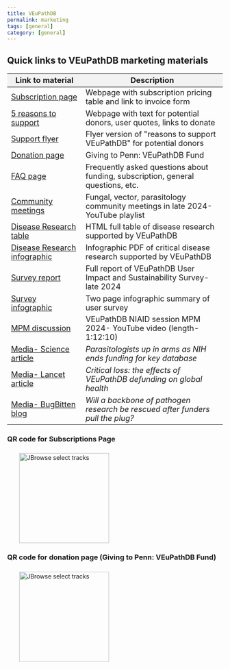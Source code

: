 ```yaml
---
title: VEuPathDB 
permalink: marketing
tags: [general]
category: [general]
---
```



<html lang="en">
<head>
  <meta charset="UTF-8">
  <title>Quick links to VEuPathDB promotional/marketing materials</title>
  <style>
    table {
      width: 100%;
      border-collapse: collapse;
      font-size: 18px;
    }

    th, td {
      border: 1px solid #000;
      padding: 8px;
      text-align: left;
    }

    th {
      background-color: #f2f2f2;
    }
  </style>
</head>
<body>

<h2>Quick links to VEuPathDB marketing materials</h2>

  <table>
    <thead>
      <tr>
        <th>Link to material</th>
        <th>Description</th>
      </tr>
    </thead>
    <tbody>
      <tr>
        <td><a target="_blank" href="https://veupathdb.org/veupathdb/app/static-content/subscriptions.html">Subscription page</a></td>
        <td>Webpage with subscription pricing table and link to invoice form</td>
      </tr>
      <tr>
        <td><a target="_blank" href="https://veupathdb.org/veupathdb/app/static-content/why-support.html">5 reasons to support</a></td>
        <td>Webpage with text for potential donors, user quotes, links to donate</td>
      </tr>
      <tr>
        <td><a target="_blank" href="https://static-content.veupathdb.org/documents/VEuPathDB_Support_Flyer.pdf">Support flyer</a></td>
        <td>Flyer version of "reasons to support VEuPathDB" for potential donors</td>
      </tr>
      <tr>
        <td><a target="_blank" href="https://giving.apps.upenn.edu/fund?program=SAS&fund=605878">Donation page</a></td>
        <td>Giving to Penn: VEuPathDB Fund</td>
      </tr>
      <tr>
        <td><a target="_blank" href="https://veupathdb.org/veupathdb/app/static-content/faq.html">FAQ page</a></td>
        <td>Frequently asked questions about funding, subscription, general questions, etc.</td>
      </tr>
      <tr>
        <td><a target="_blank" href="https://www.youtube.com/playlist?list=PLWzQB3i5sYAJPNE0fhag6Dm0TKwwMsQjE">Community meetings</a></td>
        <td>Fungal, vector, parasitology community meetings in late 2024- YouTube playlist</td>
      </tr>
      <tr>
        <td><a target="_blank" href="https://veupathdb.org/veupathdb/app/static-content/disease-research.html">Disease Research table</a></td>
        <td>HTML full table of disease research supported by VEuPathDB</td>
      </tr>
      <tr>
        <td><a target="_blank" href="https://static-content.veupathdb.org/documents/Disease_Research_Supported.pdf">Disease Research infographic</a></td>
        <td>Infographic PDF of critical disease research supported by VEuPathDB</td>
      </tr>
      <tr>
        <td><a target="_blank" href="https://static-content.veupathdb.org/documents/PUBLIC_REPORT_VEuPathDB_User_Impact_Sustainability_Survey.pdf">Survey report</a></td>
        <td>Full report of VEuPathDB User Impact and Sustainability Survey- late 2024</td>
      </tr>
      <tr>
        <td><a target="_blank" href="https://static-content.veupathdb.org/documents/Survey_Summary.pdf">Survey infographic</a></td>
        <td>Two page infographic summary of user survey</td>
      </tr>
      <tr>
        <td><a target="_blank" href="https://www.youtube.com/watch?v=zyF4dUnSG5Q">MPM discussion</a></td>
        <td>VEuPathDB NIAID session MPM 2024- YouTube video (length- 1:12:10)</td>
      </tr>
      <tr>
        <td><a target="_blank" href="https://www.science.org/content/article/parasitologists-arms-nih-ends-funding-key-database">Media- Science article</a></td>
        <td><i>Parasitologists up in arms as NIH ends funding for key database</i></td>
      </tr>
      <tr>
        <td><a target="_blank" href="https://www.thelancet.com/journals/lanmic/article/PIIS2666-5247(24)00241-6/fulltext">Media- Lancet article</a></td>
        <td><i>Critical loss: the effects of VEuPathDB defunding on global health</i></td>
      </tr>
      <tr>
        <td><a target="_blank" href="https://blogs.biomedcentral.com/bugbitten/2024/09/20/will-a-backbone-of-pathogen-research-be-rescued-after-funders-pull-the-plug/">Media- BugBitten blog</a></td>
        <td><i>Will a backbone of pathogen research be rescued after funders pull the plug?</i></td>
      </tr>
    </tbody>
  </table>

 <h3>QR code for Subscriptions Page</h3>
  <img style="width: 15em; margin-top: .5em; margin-left: 2em;" src="{{ "/assets/images/qr_code_subscription.png" | absolute_url }}" alt="JBrowse select tracks"/>

  <h3>QR code for donation page (Giving to Penn: VEuPathDB Fund)</h3>
  <img style="width: 15em; margin-top: .5em; margin-left: 2em;" src="{{ "/assets/images/qr_code_donation.png" | absolute_url }}" alt="JBrowse select tracks"/>

</body>
</html>
